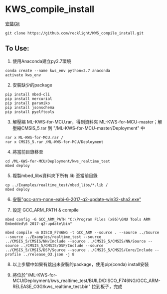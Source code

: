 # KWS_compile_install

[安裝Git](https://git-scm.com/)

```
git clone https://github.com/recklight/KWS_compile_install.git
```

## To Use:


1. 使用Anaconda建立py2.7環境
```
conda create --name kws_env python=2.7 anaconda
activate kws_env
```


2. 安裝缺少的package
```
pip install mbed-cli
pip install mercurial
pip install paramiko
pip install jsonschema
pip install pyelftools
```


3. 解壓縮 ML-KWS-for-MCU.rar，得到資料夾 ML-KWS-for-MCU-master；解壓縮CMSIS_5.rar 到 "/ML-KWS-for-MCU-master/Deployment" 中
```
rar x ML-KWS-for-MCU.rar /
rar x CMSIS_5.rar /ML-KWS-for-MCU/Deployment
```


4. 將當前目錄移至
```
cd /ML-KWS-for-MCU/Deployment/kws_realtime_test
mbed deploy
```


5. 複製mbed_libs資料夾下所有.lib 至當前目錄
```
cp ../Examples/realtime_test/mbed_libs/*.lib /
mbed deploy
```


6. [安裝"gcc-arm-none-eabi-6-2017-q2-update-win32-sha2.exe"](https://developer.arm.com/-/media/Files/downloads/gnu-rm/6-2017q2/gcc-arm-none-eabi-6-2017-q2-update-win32-sha2.exe?revision=419232c3-aefe-4049-a88a-7b4ea055ebc7?product=GNU-RM%20Downloads,32-bit,,Windows,6-2017-q2-update)


7. 設定 GCC_ARM_PATH & compile
```
mbed config -G GCC_ARM_PATH "C:\Program Files (x86)\GNU Tools ARM Embedded\6 2017-q2-update\bin"

mbed compile -m DISCO_F746NG -t GCC_ARM --source . --source ../Source --source ../Examples/realtime_test --source ../CMSIS_5/CMSIS/NN/Include --source ../CMSIS_5/CMSIS/NN/Source --source ../CMSIS_5/CMSIS/DSP/Include --source ../CMSIS_5/CMSIS/DSP/Source --source ../CMSIS_5/CMSIS/Core/Include --profile ../release_O3.json -j 8

```


8. 以上步驟中如果有跳出未安裝的package，使用pip(conda) install安裝


9. 將位於"/ML-KWS-for-MCU/Deployment/kws_realtime_test/BUILD/DISCO_F746NG/GCC_ARM-RELEASE_O3G/kws_realtime_test.bin" 拉到板子，完成


